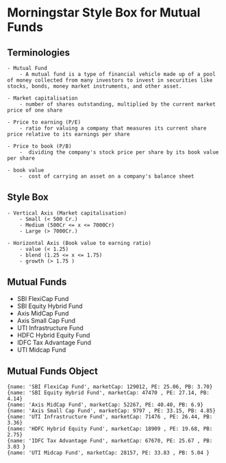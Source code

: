 # Morningstar Style Box for Mutual Funds
 
## Terminologies

    - Mutual Fund
        - A mutual fund is a type of financial vehicle made up of a pool of money collected from many investors to invest in securities like stocks, bonds, money market instruments, and other asset.

    - Market capitalisation
        - number of shares outstanding, multiplied by the current market price of one share

    - Price to earning (P/E)
        - ratio for valuing a company that measures its current share price relative to its earnings per share

    - Price to book (P/B)
        -  dividing the company's stock price per share by its book value per share 

    - book value
        -  cost of carrying an asset on a company's balance sheet

## Style Box

    - Vertical Axis (Market capitalisation)
        - Small (< 500 Cr.)
        - Medium (500Cr <= x <= 7000Cr)
        - Large (> 7000Cr.)

    - Horizontal Axis (Book value to earning ratio)
        - value (< 1.25)
        - blend (1.25 <= x <= 1.75)
        - growth (> 1.75 )

## Mutual Funds

- SBI FlexiCap Fund
- SBI Equity Hybrid Fund
- Axis MidCap Fund
- Axis Small Cap Fund
- UTI Infrastructure Fund
- HDFC Hybrid Equity Fund
- IDFC Tax Advantage Fund
- UTI Midcap Fund

## Mutual Funds Object
    {name: 'SBI FlexiCap Fund', marketCap: 129012, PE: 25.06, PB: 3.70}
    {name: 'SBI Equity Hybrid Fund', marketCap: 47470 , PE: 27.14, PB: 4.14} 
    {name: 'Axis MidCap Fund', marketCap: 52267, PE: 40.40, PB: 6.9}
    {name: 'Axis Small Cap Fund', marketCap: 9797 , PE: 33.15, PB: 4.85}
    {name: 'UTI Infrastructure Fund', marketCap: 71476 , PE: 26.44, PB: 3.36}
    {name: 'HDFC Hybrid Equity Fund', marketCap: 18909 , PE: 19.68, PB: 2.75}
    {name: 'IDFC Tax Advantage Fund', marketCap: 67670, PE: 25.67 , PB: 3.03 }
    {name: 'UTI Midcap Fund', marketCap: 28157, PE: 33.83 , PB: 5.04 }








